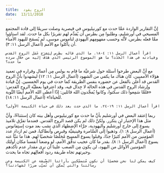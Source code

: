 ```yaml
---
title:  الروح يقود
date:  13/11/2018
---
```


إنَّ التقارير الواردة عمَّا حدث مع كورنيليوس في قيصرية وصلت سريعًا إلى قادة المجتمع المسيحي في أورشليم، وطلبوا مِن بطرس أن يُقدِّم لهم تقريرًا بكل ما حدث. لقد استاؤوا ممَّا فعله بطرس، لأنَّه وحسب مفهومِهم اليهودي لناموس موسى، لم يُسمَح لليهود الأمناء أن يأكلوا مع الأمم (أعمال الرسل ١١: ٣).

`اقرأ أعمال الرسل ١١: ٤-١٨. ما الذي قاله بطرس لِيَشرَح عَمَل الروح القدس وقيادته في هذا الحَدَث؟ ما هو الموضوع الرئيسي الذي هَدَفَ إليه من خلال سرده ما حدث؟`

مع أنَّ البعض طرحوا أسئلة حول شرعيَّة ما قام به بولس مِن أعمال وقراره في تعميد هؤلاء الأمميين، كان هناك ما يكفي من الشهود (أعمال الرسل ١١: ١٢) ليشهدوا بأنَّ الروح القدس قد أعلن بالفعل عن حضوره بنفس الطريقة كما حدث في يوم الخمسين. إنَّ قيادة وإرشاد الروح القدس في هذه الحالة لا جِدال فيه، وقد اعترفوا بعطيَّة الروح القدس: «فلمَّا سَمِعوا ذلك سكتوا، وكانوا يُمجِّدون الله قائلين: إذًا أعطى الله الأمم أيضًا التَّوبة للحياة!» (أعمال الرسل ١١: ١٨).

`اقرأ أعمال الرسل ١١: ١٩-٢٤. ما الذي حدث بعد ذلك في حياة الكنيسة الأولى؟`

ربما إعتقد البعض في أورشليم بأنَّ ما حدث مع كورنيليوس وأهل بيته كان إستثناءًا، وأنَّ مثل هذا الإختبار لن يتكرر. ولكنَّ ذلك لم يكن قصد الروح القدس. فعندما تفرَّق تلاميذ يسوع إلى خارج أورشليم واليهودية، جرَّاء الإضطهاد الذي نشب بعد موت إستِفانوس (أعمال الرسل ٨: ١)، وذهبوا إلى السَّامرة وفينيقيَّة وقبرص وأنطاكيا، فمن ثم ازداد عدد المؤمنين من الأمم كثيرًا جدًا، وقبلوا يسوع المسيح مُخلِّصًا شخصيًا لهم. هذا ما تنبَّأ عنه يسوع (أعمال الرسل ١: ٨). بقدر ما كان عجيب تدفُّق الأمم، لو وضعنا أنفسنا مكان أولئك المؤمنين الأوائل من اليهود، لن يكون مِن الصعب علينا أن نرى مقدار عدم تأكدهم وحيرتهم تجاه طريقة ردود أفعالِهم تجاه ما يحدث.

`كيف يمكن لنا نحن شخصيًا أن نكون مُتمسِّكين بآرائنا الضَّيقة عن الكنيسة وعن رسالتنا والتي يُمكِن أن تُسبِّب ضررًا لشهادتنا؟`